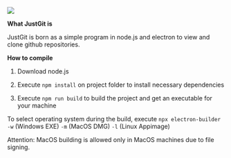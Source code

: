 ![](https://github.com/user-attachments/assets/3b5b324e-a1d5-46ee-af19-aa1c1d5bd173)


**What JustGit is**

JustGit is born as a simple program in node.js and electron to view and clone github repositories.

**How to compile**

1) Download node.js

2) Execute `npm install` on project folder to install necessary dependencies

3) Execute `npm run build` to build the project and get an executable for your machine

To select operating system during the build, execute `npx electron-builder` `-w` (Windows EXE) `-m` (MacOS DMG) `-l` (Linux Appimage)

Attention: MacOS building is allowed only in MacOS machines due to file signing.
